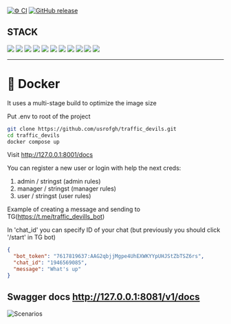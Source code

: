 [![⚙️ CI](https://github.com/usrofgh/traffic_devils/actions/workflows/ci.yml/badge.svg)](https://github.com/usrofgh/traffic_devils/actions/workflows/ci.yml)
[![GitHub release](https://img.shields.io/github/v/release/usrofgh/traffic_devils.svg)](https://GitHub.com/usrofgh/traffic_devils/releases/)
 
## STACK
![](https://img.shields.io/badge/fastapi-109989?style=for-the-badge&logo=FASTAPI&logoColor=white)
![](https://img.shields.io/badge/JWT-000000?style=for-the-badge&logo=JSON%20web%20tokens&logoColor=white)
![](https://img.shields.io/badge/Pydantic-e92063?style=for-the-badge&logo=Pydantic)
![](https://img.shields.io/badge/SQLAlchemy-798577?style=for-the-badge&logo=sqlalchemy)
![](https://img.shields.io/badge/alembic-ffffff?style=for-the-badge&logo=alembic)
![](https://img.shields.io/badge/PostgreSQL-316192?style=for-the-badge&logo=postgresql&logoColor=white)
![](https://img.shields.io/badge/Docker-2CA5E0?style=for-the-badge&logo=docker&logoColor=white)
![](https://img.shields.io/badge/poetry-0088dd?style=for-the-badge&logo=poetry)
![](https://img.shields.io/badge/asyncio-blue?style=for-the-badge&logo=asyncio)
![](https://img.shields.io/badge/Sentry-black?style=for-the-badge&logo=Sentry&logoColor=#362D59)
![](https://img.shields.io/badge/Redis-DC382D?style=for-the-badge&logo=redis&logoColor=white)

<hr>


# <a name="docker">🐳 Docker</a>
It uses a multi-stage build to optimize the image size

Put .env to root of the project
```bash
git clone https://github.com/usrofgh/traffic_devils.git
cd traffic_devils
docker compose up
```

Visit http://127.0.0.1:8001/docs

You can register a new user or login with help the next creds:

1. admin / stringst (admin rules)
2. manager / stringst (manager rules)
3. user / stringst (user rules)


Example of creating a message and sending to TG(https://t.me/traffic_devills_bot)

In 'chat_id' you can specify ID of your chat (but previously you should click '/start' in TG bot)
```json
{
  "bot_token": "7617819637:AAG2qbjjMgpe4UhEXWKYYpUHJStZbTSZ6rs",
  "chat_id": "1946569085",
  "message": "What's up"
}
```


## Swagger docs http://127.0.0.1:8081/v1/docs

![Scenarios](https://img001.prntscr.com/file/img001/wSSnEFSKSSqOUCJzlP8i_g.png)
